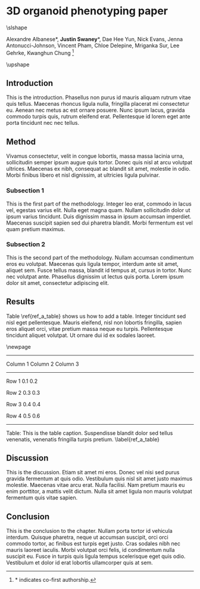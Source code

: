 # 3D organoid phenotyping paper

\slshape

Alexandre Albanese\*, **Justin Swaney**\*, Dae Hee Yun, Nick Evans, Jenna
Antonucci-Johnson, Vincent Pham, Chloe Delepine, Mriganka Sur, Lee Gehrke,
Kwanghun Chung [^1]

[^1]: \* indicates co-first authorship.

\upshape

## Introduction

This is the introduction. Phasellus non purus id mauris aliquam rutrum vitae
quis tellus. Maecenas rhoncus ligula nulla, fringilla placerat mi consectetur
eu. Aenean nec metus ac est ornare posuere. Nunc ipsum lacus, gravida commodo
turpis quis, rutrum eleifend erat. Pellentesque id lorem eget ante porta
tincidunt nec nec tellus.

## Method

Vivamus consectetur, velit in congue lobortis, massa massa lacinia urna,
sollicitudin semper ipsum augue quis tortor. Donec quis nisl at arcu volutpat
ultrices. Maecenas ex nibh, consequat ac blandit sit amet, molestie in odio.
Morbi finibus libero et nisl dignissim, at ultricies ligula pulvinar.

### Subsection 1

This is the first part of the methodology.  Integer leo erat, commodo in lacus
vel, egestas varius elit. Nulla eget magna quam. Nullam sollicitudin dolor ut
ipsum varius tincidunt. Duis dignissim massa in ipsum accumsan imperdiet.
Maecenas suscipit sapien sed dui pharetra blandit. Morbi fermentum est vel quam
pretium maximus.

### Subsection 2

This is the second part of the methodology. Nullam accumsan condimentum eros eu
volutpat. Maecenas quis ligula tempor, interdum ante sit amet, aliquet sem.
Fusce tellus massa, blandit id tempus at, cursus in tortor. Nunc nec volutpat
ante. Phasellus dignissim ut lectus quis porta. Lorem ipsum dolor sit amet,
consectetur adipiscing elit.

## Results

Table \ref{ref_a_table} shows us how to add a table. Integer tincidunt sed nisl
eget pellentesque. Mauris eleifend, nisl non lobortis fringilla, sapien eros
aliquet orci, vitae pretium massa neque eu turpis. Pellentesque tincidunt
aliquet volutpat. Ut ornare dui id ex sodales laoreet.

\newpage

---------------------------------------------------------------------------
Column 1            Column 2                Column 3
--------------      -------------------     -------------------
Row 1               0.1                     0.2

Row 2               0.3                     0.3

Row 3               0.4                     0.4      

Row 4               0.5                     0.6

---------------------------------------------------------------------------

Table: This is the table caption. Suspendisse blandit dolor sed tellus
venenatis, venenatis fringilla turpis pretium. \label{ref_a_table}


## Discussion

This is the discussion. Etiam sit amet mi eros. Donec vel nisi sed purus gravida
fermentum at quis odio. Vestibulum quis nisl sit amet justo maximus molestie.
Maecenas vitae arcu erat. Nulla facilisi. Nam pretium mauris eu enim porttitor,
a mattis velit dictum. Nulla sit amet ligula non mauris volutpat fermentum quis
vitae sapien.

## Conclusion

This is the conclusion to the chapter. Nullam porta tortor id vehicula interdum.
Quisque pharetra, neque ut accumsan suscipit, orci orci commodo tortor, ac
finibus est turpis eget justo. Cras sodales nibh nec mauris laoreet iaculis.
Morbi volutpat orci felis, id condimentum nulla suscipit eu. Fusce in turpis
quis ligula tempus scelerisque eget quis odio. Vestibulum et dolor id erat
lobortis ullamcorper quis at sem.
